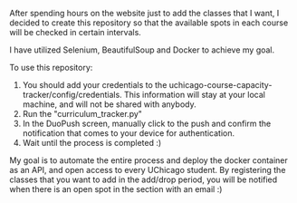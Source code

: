 After spending hours on the website just to add the classes that I want, I decided to create this repository so that the available spots in each course will be checked in certain intervals.

I have utilized Selenium, BeautifulSoup and Docker to achieve my goal.

To use this repository:
 1. You should add your credentials to the uchicago-course-capacity-tracker/config/credentials. This information will stay at your local machine, and will not be shared with anybody. 
 2. Run the "curriculum_tracker.py"
 3. In the DuoPush screen, manually click to the push and confirm the notification that comes to your device for authentication.
 4. Wait until the process is completed :)

My goal is to automate the entire process and deploy the docker container as an API, and open access to every UChicago student. By registering the classes that you want to add in the add/drop period, you will be notified when there is an open spot in the section with an email :) 
